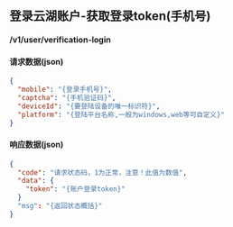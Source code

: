 ## 登录云湖账户-获取登录token(手机号)
#### /v1/user/verification-login

#### 请求数据(json)
```json
{  
  "mobile": "{登录手机号}",
  "captcha": "{手机验证码}",
  "deviceId": "{要登陆设备的唯一标识符}",
  "platform": "{登陆平台名称,一般为windows,web等可自定义}"
}
```
#### 响应数据(json)
```json
{
  "code": "请求状态码，1为正常，注意！此值为数值",
  "data": {
    "token": "{账户登录token}"
  }
  "msg": "{返回状态概括}"
}
```
